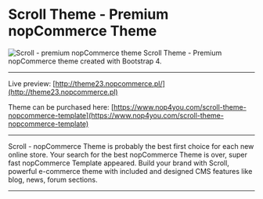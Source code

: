 # Scroll Theme - Premium nopCommerce Theme #
![Scroll - premium nopCommerce theme](http://nop4you.com/images/uploaded/themes/scroll_theme.jpeg)
Scroll Theme - Premium nopCommerce theme created with Bootstrap 4. 

---

Live preview: [http://theme23.nopcommerce.pl/](http://theme23.nopcommerce.pl)

Theme can be purchased here: [https://www.nop4you.com/scroll-theme-nopcommerce-template](https://www.nop4you.com/scroll-theme-nopcommerce-template)

---

Scroll - nopCommerce Theme is probably the best first choice for each new online store. Your search for the best nopCommerce Theme is over, super fast nopCommerce Template appeared. Build your brand with Scroll, powerful e-commerce theme with included and designed CMS features like blog, news, forum sections.

---

